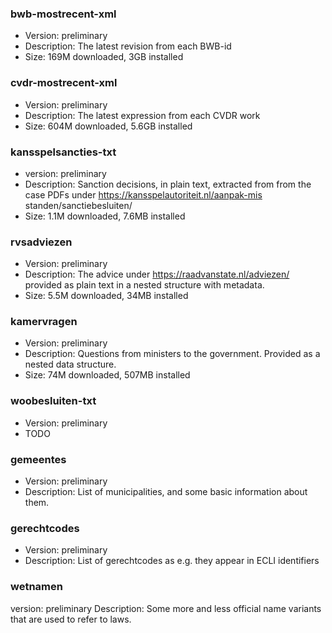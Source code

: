 ### bwb-mostrecent-xml
* Version:      preliminary
* Description:  The latest revision from each BWB-id
* Size:         169M downloaded, 3GB installed

### cvdr-mostrecent-xml
* Version:      preliminary
* Description:  The latest expression from each CVDR work
* Size:         604M downloaded, 5.6GB installed


### kansspelsancties-txt
* version:      preliminary
* Description:  Sanction decisions, in plain text, extracted from from the case PDFs under https://kansspelautoriteit.nl/aanpak-mis
standen/sanctiebesluiten/
* Size:         1.1M downloaded, 7.6MB installed


### rvsadviezen
* Version:      preliminary
* Description:  The advice under https://raadvanstate.nl/adviezen/ provided as plain text in a nested structure with metadata.
* Size:         5.5M downloaded, 34MB installed

### kamervragen
* Version:      preliminary
* Description:  Questions from ministers to the government. Provided as a nested data structure.
* Size:         74M downloaded, 507MB installed

### woobesluiten-txt
* Version:      preliminary
* TODO


### gemeentes
* Version:      preliminary
* Description:  List of municipalities, and some basic information about them.

### gerechtcodes
* Version:      preliminary
* Description:  List of gerechtcodes as e.g. they appear in ECLI identifiers

### wetnamen
version:      preliminary
Description:  Some more and less official name variants that are used to refer to laws.

